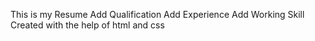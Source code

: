 This is my Resume
Add Qualification
Add Experience 
Add Working Skill
Created with the help of html and css